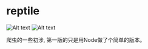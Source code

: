 # reptile

![Alt text](https://img.shields.io/badge/node-reptile-green.svg)
![Alt text](https://img.shields.io/badge/node-cheerio-green.svg)

爬虫的一些初涉,
第一版的只是用Node做了个简单的版本。


